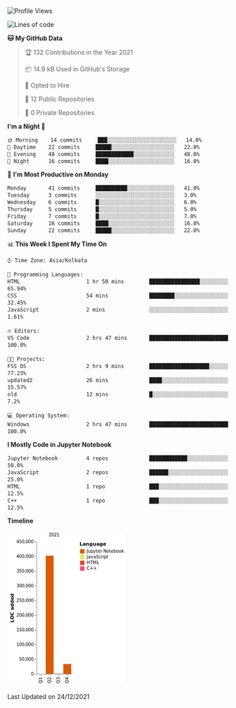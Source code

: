 <!--START_SECTION:waka-->
![Profile Views](http://img.shields.io/badge/Profile%20Views-0-blue)

![Lines of code](https://img.shields.io/badge/From%20Hello%20World%20I%27ve%20Written-437%20Thousand%20lines%20of%20code-blue)

**🐱 My GitHub Data** 

> 🏆 132 Contributions in the Year 2021
 > 
> 📦 14.9 kB Used in GitHub's Storage 
 > 
> 💼 Opted to Hire
 > 
> 📜 12 Public Repositories 
 > 
> 🔑 0 Private Repositories  
 > 
**I'm a Night 🦉** 

```text
🌞 Morning    14 commits     ███░░░░░░░░░░░░░░░░░░░░░░   14.0% 
🌆 Daytime    22 commits     █████░░░░░░░░░░░░░░░░░░░░   22.0% 
🌃 Evening    48 commits     ████████████░░░░░░░░░░░░░   48.0% 
🌙 Night      16 commits     ████░░░░░░░░░░░░░░░░░░░░░   16.0%

```
📅 **I'm Most Productive on Monday** 

```text
Monday       41 commits     ██████████░░░░░░░░░░░░░░░   41.0% 
Tuesday      3 commits      ░░░░░░░░░░░░░░░░░░░░░░░░░   3.0% 
Wednesday    6 commits      █░░░░░░░░░░░░░░░░░░░░░░░░   6.0% 
Thursday     5 commits      █░░░░░░░░░░░░░░░░░░░░░░░░   5.0% 
Friday       7 commits      █░░░░░░░░░░░░░░░░░░░░░░░░   7.0% 
Saturday     16 commits     ████░░░░░░░░░░░░░░░░░░░░░   16.0% 
Sunday       22 commits     █████░░░░░░░░░░░░░░░░░░░░   22.0%

```


📊 **This Week I Spent My Time On** 

```text
⌚︎ Time Zone: Asia/Kolkata

💬 Programming Languages: 
HTML                     1 hr 50 mins        ████████████████░░░░░░░░░   65.94% 
CSS                      54 mins             ████████░░░░░░░░░░░░░░░░░   32.45% 
JavaScript               2 mins              ░░░░░░░░░░░░░░░░░░░░░░░░░   1.61%

🔥 Editors: 
VS Code                  2 hrs 47 mins       █████████████████████████   100.0%

🐱‍💻 Projects: 
FSS DS                   2 hrs 9 mins        ███████████████████░░░░░░   77.23% 
updated2                 26 mins             ████░░░░░░░░░░░░░░░░░░░░░   15.57% 
old                      12 mins             █░░░░░░░░░░░░░░░░░░░░░░░░   7.2%

💻 Operating System: 
Windows                  2 hrs 47 mins       █████████████████████████   100.0%

```

**I Mostly Code in Jupyter Notebook** 

```text
Jupyter Notebook         4 repos             ████████████░░░░░░░░░░░░░   50.0% 
JavaScript               2 repos             ██████░░░░░░░░░░░░░░░░░░░   25.0% 
HTML                     1 repo              ███░░░░░░░░░░░░░░░░░░░░░░   12.5% 
C++                      1 repo              ███░░░░░░░░░░░░░░░░░░░░░░   12.5%

```


**Timeline**

![Chart not found](https://raw.githubusercontent.com/ThejaswinS/ThejaswinS/main/charts/bar_graph.png) 


 Last Updated on 24/12/2021
<!--END_SECTION:waka-->





